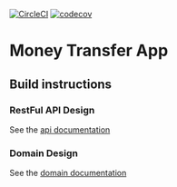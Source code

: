 [![CircleCI](https://circleci.com/gh/lorenzomartino86/money-transfer-app.svg?style=svg)](https://circleci.com/gh/lorenzomartino86/money-transfer-app)
[![codecov](https://codecov.io/gh/lorenzomartino86/money-transfer-app/branch/master/graph/badge.svg)](https://codecov.io/gh/lorenzomartino86/money-transfer-app)
# Money Transfer App

## Build instructions

### RestFul API Design
See the [api documentation](money-transfer-rest-api/README.md)

### Domain Design
See the [domain documentation](money-transfer-domain/README.md)

